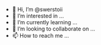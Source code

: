 - 👋 Hi, I’m @swerstoii
- 👀 I’m interested in ...
- 🌱 I’m currently learning ...
- 💞️ I’m looking to collaborate on ...
- 📫 How to reach me ...

<!---
swerstoii/swerstoii is a ✨ special ✨ repository because its `README.md` (this file) appears on your GitHub profile.
You can click the Preview link to take a look at your changes.
--->
